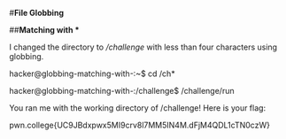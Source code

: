 #**File Globbing**

##**Matching with \***

I changed the directory to _/challenge_ with less than four characters using globbing.

hacker@globbing-matching-with-:~$ cd /ch\*

hacker@globbing-matching-with-:/challenge$ /challenge/run

You ran me with the working directory of /challenge! Here is your flag:

pwn.college{UC9JBdxpwx5MI9crv8l7MM5IN4M.dFjM4QDL1cTN0czW}
